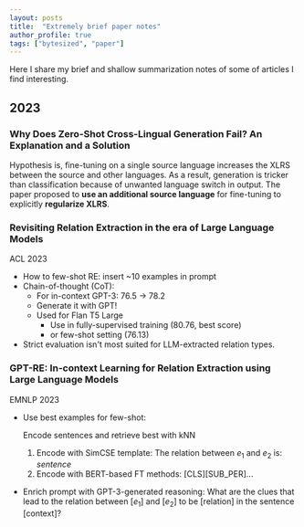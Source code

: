 ```yaml
---
layout: posts
title:  "Extremely brief paper notes"
author_profile: true
tags: ["bytesized", "paper"]
---
```


Here I share my brief and shallow summarization notes of some of articles I find interesting.

## 2023

### Why Does Zero-Shot Cross-Lingual Generation Fail? An Explanation and a Solution

Hypothesis is, fine-tuning on a single source language increases the XLRS between the source and other languages. As a result, generation is tricker than classification because of unwanted language switch in output. The paper proposed to **use an additional source language** for fine-tuning to explicitly **regularize XLRS**.

### Revisiting Relation Extraction in the era of Large Language Models

ACL 2023

- How to few-shot RE: insert ~10 examples in prompt
- Chain-of-thought (CoT):
    - For in-context GPT-3: 76.5 -> 78.2
    - Generate it with GPT!
    - Used for Flan T5 Large
        - Use in fully-supervised training (80.76, best score)
        - or few-shot setting (76.13)
- Strict evaluation isn't most suited for LLM-extracted relation types. 

### GPT-RE: In-context Learning for Relation Extraction using Large Language Models

EMNLP 2023

- Use best examples for few-shot:

    Encode sentences and retrieve best with kNN
    1. Encode with SimCSE template: The relation between $e_1$ and $e_2$ is: *sentence* 
    2. Encode with BERT-based FT methods: [CLS][SUB_PER]...

- Enrich prompt with GPT-3-generated reasoning:
What are the clues that lead to the relation between [$e_1$] and [$e_2$] to be [relation] in the sentence [context]?
